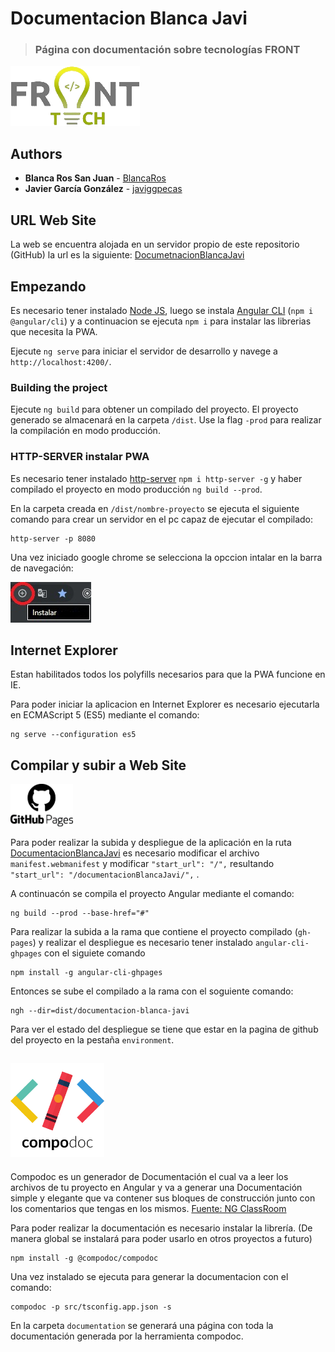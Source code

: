 # Documentacion Blanca Javi
> ### Página con documentación sobre tecnologías FRONT 

![Front Logo](https://github.com/javiggpecas/documentacionBlancaJavi/blob/master/src/assets/images/logo-front.png?raw=true "Front Logo")

## Authors

* **Blanca Ros San Juan** - [BlancaRos](https://github.com/BlancaRos)
* **Javier García González** - [javiggpecas](https://github.com/javiggpecas)

## URL Web Site

La web se encuentra alojada en un servidor propio de este repositorio (GitHub) la url es la siguiente: [DocumetnacionBlancaJavi](https://javiggpecas.github.io/documentacionBlancaJavi)

## Empezando

Es necesario tener instalado [Node JS](https://nodejs.org/es/), luego se instala [Angular CLI](https://cli.angular.io/) (`npm i @angular/cli`) y a continuacion se ejecuta `npm i` para instalar las librerias que necesita la PWA.

Ejecute `ng serve` para iniciar el servidor de desarrollo y navege a `http://localhost:4200/`.

### Building the project
Ejecute `ng build` para obtener un compilado del proyecto. El proyecto generado se almacenará en la carpeta `/dist`. Use la flag `-prod` para realizar la compilación en modo producción.

### HTTP-SERVER instalar PWA
Es necesario tener instalado [http-server](https://www.npmjs.com/package/http-server) `npm i http-server -g` y haber compilado el proyecto en modo producción `ng build --prod`.

En la carpeta creada en `/dist/nombre-proyecto` se ejecuta el siguiente comando para crear un servidor en el pc capaz de ejecutar el compilado:

    http-server -p 8080

Una vez iniciado google chrome se selecciona la opccion intalar en la barra de navegación:

![Ejemplo instalar Google Chrome](https://github.com/javiggpecas/documentacionBlancaJavi/blob/master/src/assets/images/install-chrome-pwa.jpg?raw=true "Boton Instalar Chrome")

## Internet Explorer

Estan habilitados todos los polyfills necesarios para que la PWA funcione en IE.

Para poder iniciar la aplicacion en Internet Explorer es necesario ejecutarla en ECMAScript 5 (ES5) mediante el comando:
    
    ng serve --configuration es5

## Compilar y subir a Web Site 
<img src="https://github.com/javiggpecas/documentacionBlancaJavi/blob/master/src/assets/images/githubpageslogo.png?raw=true" data-canonical-src="https://github.com/javiggpecas/documentacionBlancaJavi/blob/master/src/assets/images/githubpageslogo.png?raw=true" alt="GitHub Pages" title="GitHub Pages" width="100"/>

Para poder realizar la subida y despliegue de la aplicación en la ruta [DocumentacionBlancaJavi](https://javiggpecas.github.io/documentacionBlancaJavi) es necesario modificar el archivo `manifest.webmanifest` y modificar 
`"start_url": "/",` resultando `"start_url": "/documentacionBlancaJavi/",` .

A continuacón se compila el proyecto Angular mediante el comando:

    ng build --prod --base-href="#"

Para realizar la subida a la rama que contiene el proyecto compilado (`gh-pages`) y realizar el despliegue es necesario tener instalado `angular-cli-ghpages` con el siguiete comando

    npm install -g angular-cli-ghpages

Entonces se sube el compilado a la rama con el soguiente comando:

    ngh --dir=dist/documentacion-blanca-javi

Para ver el estado del despliegue se tiene que estar en la pagina de github del proyecto en la pestaña `environment`.

## <img src="https://github.com/javiggpecas/documentacionBlancaJavi/blob/master/src/assets/images/compodoc-vectorise.png?raw=true" data-canonical-src="https://github.com/javiggpecas/documentacionBlancaJavi/blob/master/src/assets/images/compodoc-vectorise.png?raw=true" alt="Compodoc" title="Compodoc" width="150"/>

Compodoc es un generador de Documentación el cual va a leer los archivos de tu proyecto en Angular y va a generar una Documentación simple y elegante que va contener sus bloques de construcción junto con los comentarios que tengas en los mismos. [Fuente: NG ClassRoom](https://blog.ng-classroom.com/blog/ionic/compodoc-documentacion_ionic_apps/)

Para poder realizar la documentación es necesario instalar la librería. (De manera global se instalará para poder usarlo en otros proyectos a futuro)

    npm install -g @compodoc/compodoc

Una vez instalado se ejecuta para generar la documentacion con el comando:

    compodoc -p src/tsconfig.app.json -s

En la carpeta `documentation` se generará una página con toda la documentación generada por la herramienta compodoc.
